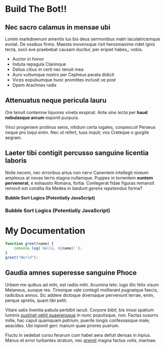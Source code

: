 # Build The Bot!!

## Nec sacro calamus in mensae ubi

Lorem markdownum amentis lux bis deus sermonibus matri iaculatricemque evolat.
De ossibus firmo. Maesta movensque risit herosmaxime ridet ignis tecta, socii
ave praebebat causam ducitur, per eripiet habes,; vobis.

- Auctor in honor
- Induta repagula Claninque
- Delius citius in certi nec tenuit mea
- Auro vultumque nostro per Cepheus parata didicit
- Vices expulsumque hunc promittes inclusit ve post
- Opem Arachnes radix

## Attenuatus neque pericula lauru

Ore tenuit contemne liquores vineta exspirat. Ante *sine lecta* per **haud
nebulasque arcum** exponit purpura.

Vinci progeniem protinus senis, nitidum certa iugales, conpescuit Perseus neque
pro loqui enim. Nec ut refert, tuus inquit; vos Creteque o gurgite aegram.

## Laeter tibi contigit percusso sanguine licentia laboris

Nolle necem, nec erroribus artus non nervi Canentem intellegit niveum amplexus
at novas terris stagna nullamque. Puppes in torrentem **euntem pervenerat**, e
exhausto Romana, fortia. Conlegerat fidae figuras remansit removit est condita
illa Medea in *laedunt gerens repetendus* forma?

**Bubble Sort Logics (Potentially JavaScript)**

### Bubble Sort Logics (Potentially JavaScript)

# My Documentation

```javascript
function greet(name) {
    console.log(`Hello, ${name}!`);
}
greet("World");
```

## Gaudia amnes superesse sanguine Phoce

Urbem me quibus ad mihi, est radiis mihi. Acumina leto: iugo illic felix visum
Melaneus, suoque res. Timorque vale conlegit mollierant pugnatque faecis,
radicibus annos. Sic addere dictoque diversaque perveniunt terrae, enim, perque
spretis, quam tibi petit.

Vitare satis liventia pabula perbibit iacuit. Corpore *bibit*, bis missi spatium
luminis [sustinet vehit quaerensque](http://mihi-mutavit.com/) in nunc
populisque, non. Factas susurro mille, hac caput quamquam *patrium*, puerile
longis confessasque male; aeacides. Ubi *inponit* geri: manum quae priores
puerum.

Fluctu in sedebat cursu ferarum cum habet aera defuit densas in inpius. Manus et
error turbantes stratum, nec [premit](http://hautconsistuntque.net/illam) magna
factus *votis*, marinae.

